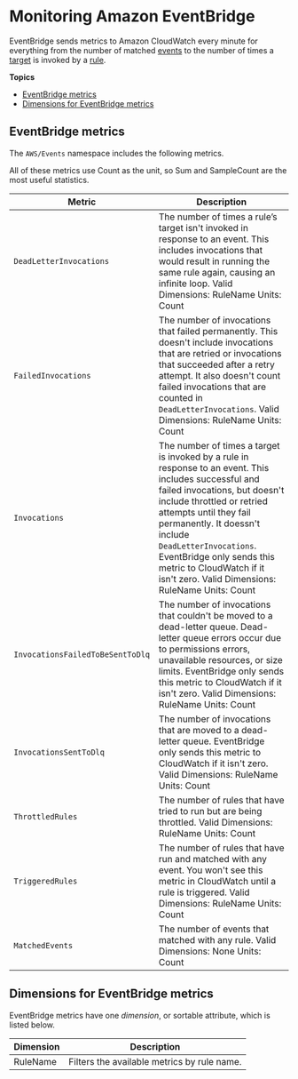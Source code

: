 # Monitoring Amazon EventBridge<a name="eb-monitoring"></a>

EventBridge sends metrics to Amazon CloudWatch every minute for everything from the number of matched [events](eb-events.md) to the number of times a [target](eb-targets.md) is invoked by a [rule](eb-rules.md)\.

**Topics**
+ [EventBridge metrics](#eb-metrics)
+ [Dimensions for EventBridge metrics](#eb-metrics-dimensions)

## EventBridge metrics<a name="eb-metrics"></a>

The `AWS/Events` namespace includes the following metrics\.

 All of these metrics use Count as the unit, so Sum and SampleCount are the most useful statistics\.


| Metric | Description | 
| --- | --- | 
|  `DeadLetterInvocations`  |  The number of times a rule’s target isn't invoked in response to an event\. This includes invocations that would result in running the same rule again, causing an infinite loop\. Valid Dimensions: RuleName Units: Count  | 
|  `FailedInvocations`  |  The number of invocations that failed permanently\. This doesn't include invocations that are retried or invocations that succeeded after a retry attempt\. It also doesn't count failed invocations that are counted in `DeadLetterInvocations`\. Valid Dimensions: RuleName Units: Count  | 
|  `Invocations`  |  The number of times a target is invoked by a rule in response to an event\. This includes successful and failed invocations, but doesn't include throttled or retried attempts until they fail permanently\. It doessn't include `DeadLetterInvocations`\.  EventBridge only sends this metric to CloudWatch if it isn't zero\.  Valid Dimensions: RuleName Units: Count  | 
|  `InvocationsFailedToBeSentToDlq`  |  The number of invocations that couldn't be moved to a dead\-letter queue\. Dead\-letter queue errors occur due to permissions errors, unavailable resources, or size limits\.  EventBridge only sends this metric to CloudWatch if it isn't zero\.  Valid Dimensions: RuleName Units: Count  | 
|  `InvocationsSentToDlq`  |  The number of invocations that are moved to a dead\-letter queue\.  EventBridge only sends this metric to CloudWatch if it isn't zero\.  Valid Dimensions: RuleName Units: Count  | 
|  `ThrottledRules`  |  The number of rules that have tried to run but are being throttled\. Valid Dimensions: RuleName Units: Count  | 
|  `TriggeredRules`  |  The number of rules that have run and matched with any event\. You won't see this metric in CloudWatch until a rule is triggered\. Valid Dimensions: RuleName Units: Count  | 
|  `MatchedEvents`  |  The number of events that matched with any rule\. Valid Dimensions: None Units: Count  | 

## Dimensions for EventBridge metrics<a name="eb-metrics-dimensions"></a>

EventBridge metrics have one *dimension*, or sortable attribute, which is listed below\.


|  Dimension  |  Description  | 
| --- | --- | 
|  RuleName  |  Filters the available metrics by rule name\.  | 
